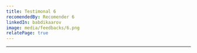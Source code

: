 ```yaml
---
title: Testimonal 6
recomendedBy: Recomender 6
linkedIn: babdikaarov
image: media/feedbacks/6.png
relatePage: true
---
```


---
